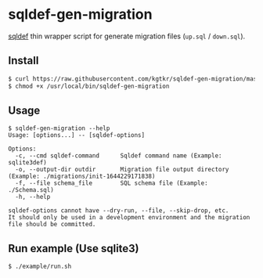 # sqldef-gen-migration

[sqldef](https://github.com/k0kubun/sqldef) thin wrapper script for generate migration files (`up.sql` / `down.sql`).

## Install
```sh
$ curl https://raw.githubusercontent.com/kgtkr/sqldef-gen-migration/master/sqldef-gen-migration > /usr/local/bin/sqldef-gen-migration
$ chmod +x /usr/local/bin/sqldef-gen-migration
```

## Usage
```
$ sqldef-gen-migration --help
Usage: [options...] -- [sqldef-options]

Options:
  -c, --cmd sqldef-command      Sqldef command name (Example: sqlite3def)
  -o, --output-dir outdir       Migration file output directory (Example: ./migrations/init-1644229171838)
  -f, --file schema_file        SQL schema file (Example: ./Schema.sql)
  -h, --help

sqldef-options cannot have --dry-run, --file, --skip-drop, etc.
It should only be used in a development environment and the migration file should be committed.
```

## Run example (Use sqlite3)
```
$ ./example/run.sh
```

